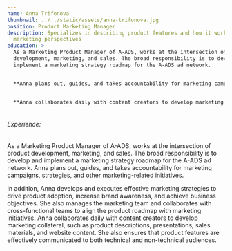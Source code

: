 ```yaml
---
name: Anna Trifonova
thumbnail: ../../static/assets/anna-trifonova.jpg
position: Product Marketing Manager
description: Specializes in describing product features and how it works from a
  marketing perspectives
education: >-
  As a Marketing Product Manager of A-ADS, works at the intersection of product
  development, marketing, and sales. The broad responsibility is to develop and
  implement a marketing strategy roadmap for the A-ADS ad network. 


  **Anna plans out, guides, and takes accountability for marketing campaigns, strategies, and other marketing-related initiatives. In addition, Anna develops and executes effective marketing strategies to drive product adoption, increase brand awareness, and achieve business objectives. She also manages the marketing team and collaborates with cross-functional teams to align the product roadmap with marketing initiatives.** 


  **Anna collaborates daily with content creators to develop marketing collateral, such as product descriptions, presentations, sales materials, and website content. She also ensures that product features are effectively communicated to both technical and non-technical audiences.**
---
```

###### Experience: 

As a Marketing Product Manager of A-ADS, works at the intersection of product development, marketing, and sales. The broad responsibility is to develop and implement a marketing strategy roadmap for the A-ADS ad network. Anna plans out, guides, and takes accountability for marketing campaigns, strategies, and other marketing-related initiatives.

In addition, Anna develops and executes effective marketing strategies to drive product adoption, increase brand awareness, and achieve business objectives. She also manages the marketing team and collaborates with cross-functional teams to align the product roadmap with marketing initiatives. Anna collaborates daily with content creators to develop marketing collateral, such as product descriptions, presentations, sales materials, and website content. She also ensures that product features are effectively communicated to both technical and non-technical audiences.